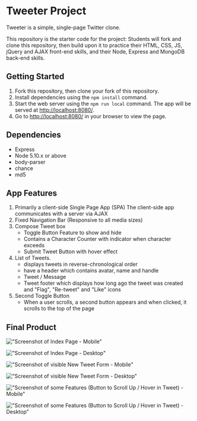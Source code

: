 # Tweeter Project

Tweeter is a simple, single-page Twitter clone.

This repository is the starter code for the project: Students will fork and clone this repository, then build upon it to practice their HTML, CSS, JS, jQuery and AJAX front-end skills, and their Node, Express and MongoDB back-end skills.

## Getting Started

1. Fork this repository, then clone your fork of this repository.
2. Install dependencies using the `npm install` command.
3. Start the web server using the `npm run local` command. The app will be served at <http://localhost:8080/>.
4. Go to <http://localhost:8080/> in your browser to view the page.

## Dependencies

- Express
- Node 5.10.x or above
- body-parser
- chance
- md5

## App Features
1. Primarily a client-side Single Page App (SPA)
   The client-side app communicates with a server via AJAX
2. Fixed Navigation Bar (Responsive to all media sizes)
3. Compose Tweet box 
    - Toggle Button Feature to show and hide
    - Contains a Character Counter with indicator when character exceeds
    - Submit Tweet Button with hover effect
4. List of Tweets.
    - displays tweets in reverse-chronological order
    - have a header which contains avatar, name and handle
    - Tweet / Message
    - Tweet footer which displays how long ago the tweet was created and "Flag", "Re-tweet" and "Like" icons
5. Second Toggle Button
    - When a user scrolls, a second button appears and when clicked, it scrolls to the top of the page

## Final Product
!["Screenshot of Index Page - Mobile"](https://github.com/caboma/tweeter/blob/master/public/images/Mobile_Index.png)

!["Screenshot of Index Page - Desktop"](https://github.com/caboma/tweeter/blob/master/public/images/index.png)

!["Screenshot of visible New Tweet Form - Mobile"](https://github.com/caboma/tweeter/blob/master/public/images/Mobile_NewTweet_Form.png)

!["Screenshot of visible New Tweet Form - Desktop"](https://github.com/caboma/tweeter/blob/master/public/images/newTweet_Form.png)

!["Screenshot of some Features (Button to Scroll Up / Hover in Tweet) - Mobile"](https://github.com/caboma/tweeter/blob/master/public/images/Mobile_Btn_ScrollUp.png)

!["Screenshot of some Features (Button to Scroll Up / Hover in Tweet) - Desktop"](https://github.com/caboma/tweeter/blob/master/public/images/Btn_to_ScrollUp.png)
